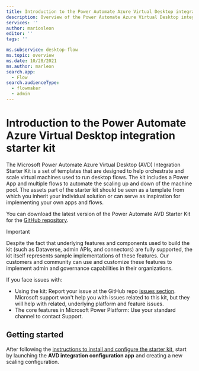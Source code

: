 ```yaml
---
title: Introduction to the Power Automate Azure Virtual Desktop integration starter kit | Microsoft Docs
description: Overview of the Power Automate Azure Virtual Desktop integration starter kit
services: ''
author: mariosleon
editor: ''
tags: ''

ms.subservice: desktop-flow
ms.topic: overview
ms.date: 10/28/2021
ms.author: marleon
search.app: 
  - Flow
search.audienceType: 
  - flowmaker
  - admin
---
```


# Introduction to the Power Automate Azure Virtual Desktop integration starter kit

The Microsoft Power Automate Azure Virtual Desktop (AVD) Integration Starter Kit
is a set of templates that are designed to help orchestrate and scale virtual
machines used to run desktop flows. The kit includes a Power App and multiple
flows to automate the scaling up and down of the machine pool. The assets part of the
starter kit should be seen as a template from which you inherit your individual
solution or can serve as inspiration for implementing your own apps and flows.

You can download the latest version of the Power Automate AVD Starter Kit for the [GitHub repository](https://github.com/Azure/powerautomate-avd-starter-kit).

>[!IMPORTANT]
>Despite the fact that underlying features and components used to build the kit (such as
Dataverse, admin APIs, and connectors) are fully supported, the kit itself
represents sample implementations of these features. Our customers and community
can use and customize these features to implement admin and governance
capabilities in their organizations.
>
>If you face issues with:
>-   Using the kit: Report your issue at the GitHub repo [issues
    section](https://github.com/Azure/powerautomate-avd-starter-kit/issues).    Microsoft support won't help you with issues related to this kit, but they
    will help with related, underlying platform and feature issues.
>-   The core features in Microsoft Power Platform: Use your standard channel to
    contact Support.

## Getting started

After following the [instructions to install and configure the starter kit](avd-setup.md), start by launching the **AVD
integration configuration app** and creating a new scaling configuration.

